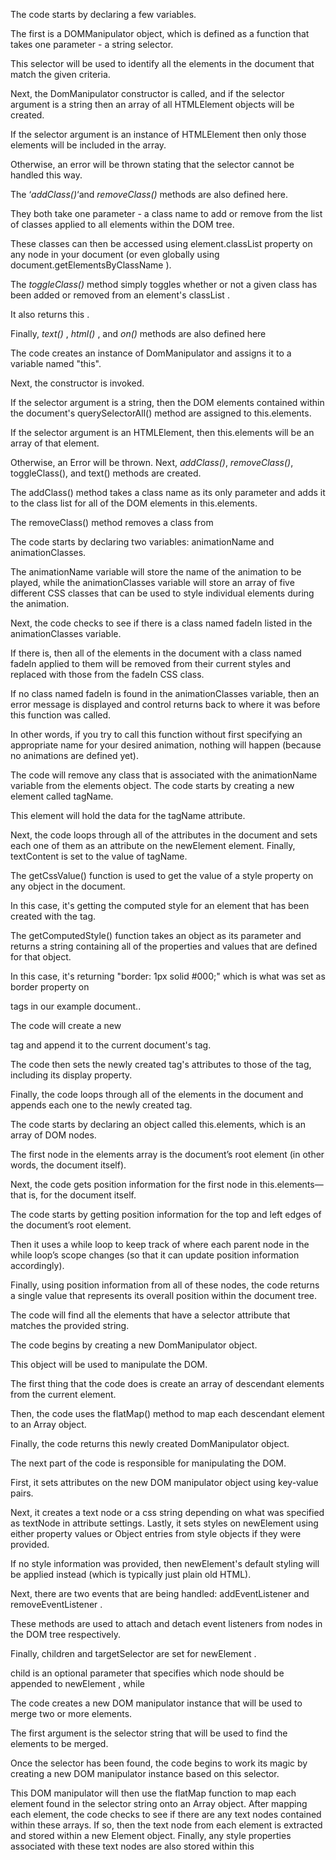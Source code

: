  The code starts by declaring a few variables.
 
 The first is a DOMManipulator object, which is defined as a function that takes one parameter - a string selector.
 
 This selector will be used to identify all the elements in the document that match the given criteria.
 
 Next, the DomManipulator constructor is called, and if the selector argument is a string then an array of all HTMLElement objects will be created.
 
 If the selector argument is an instance of HTMLElement then only those elements will be included in the array.
 
 Otherwise, an error will be thrown stating that the selector cannot be handled this way.
 
 The ‘*addClass()*‘and *removeClass()*
 methods are also defined here.
 
 They both take one parameter - a class name to add or remove from the list of classes applied to all elements within the DOM tree.
 
 These classes can then be accessed using element.classList property on any node in your document (or even globally using document.getElementsByClassName ).
 
 The *toggleClass()* method simply toggles whether or not a given class has been added or removed from an element's classList .
 
 It also returns this .
 
 Finally, *text()* , *html()* , and *on()* methods are also defined here
 
 The code creates an instance of DomManipulator and assigns it to a variable named "this".
 
 Next, the constructor is invoked.
 
 If the selector argument is a string, then the DOM elements contained within the document's querySelectorAll() method are assigned to this.elements.
 
 If the selector argument is an HTMLElement, then this.elements will be an array of that element.
 
 Otherwise, an Error will be thrown.
 Next, *addClass()*, *removeClass()*, toggleClass(), and text() methods are created.
 
 The addClass() method takes a class name as its only parameter and adds it to the class list for all of the DOM elements in this.elements.
 
 The removeClass() method removes a class from
 
 The code starts by declaring two variables: animationName and animationClasses.
 
 The animationName variable will store the name of the animation to be played, while the animationClasses variable will store an array of five different CSS classes that can be used to style individual elements during the animation.
 
 Next, the code checks to see if there is a class named fadeIn listed in the animationClasses variable.
 
 If there is, then all of the elements in the document with a class named fadeIn applied to them will be removed from their current styles and replaced with those from the fadeIn CSS class.
 
 If no class named fadeIn is found in the animationClasses variable, then an error message is displayed and control returns back to where it was before this function was called.
 
 In other words, if you try to call this function without first specifying an appropriate name for your desired animation, nothing will happen (because no animations are defined yet).
 
 The code will remove any class that is associated with the animationName variable from the elements object.
 The code starts by creating a new element called tagName.
 
 This element will hold the data for the tagName attribute.
 
 Next, the code loops through all of the attributes in the document and sets each one of them as an attribute on the newElement element.
 Finally, textContent is set to the value of tagName.
 
 The getCssValue() function is used to get the value of a style property on any object in the document.
 
 In this case, it's getting the computed style for an element that has been created with the
tag.

 The getComputedStyle() function takes an object as its parameter and returns a string containing all of the properties and values that are defined for that object.
 
 In this case, it's returning "border: 1px solid #000;" which is what was set as border property on
 
tags in our example document..

 The code will create a new
 
tag and append it to the current document's tag.

 The code then sets the newly created
tag's attributes to those of the tag, including its display property.

 Finally, the code loops through all of the elements in the document and appends each one to the newly created
tag.

 The code starts by declaring an object called this.elements, which is an array of DOM nodes.
 
 The first node in the elements array is the document’s root element (in other words, the document itself).
 
 Next, the code gets position information for the first node in this.elements—that is, for the document itself.
 
 The code starts by getting position information for the top and left edges of the document’s root element.
 
 Then it uses a while loop to keep track of where each parent node in the while loop’s scope changes (so that it can update position information accordingly).
 
 Finally, using position information from all of these nodes, the code returns a single value that represents its overall position within the document tree.
 
 The code will find all the elements that have a selector attribute that matches the provided string.
 
 The code begins by creating a new DomManipulator object.
 
 This object will be used to manipulate the DOM.
 
 The first thing that the code does is create an array of descendant elements from the current element.
 
 Then, the code uses the flatMap() method to map each descendant element to an Array object.
 
 Finally, the code returns this newly created DomManipulator object.
 
 The next part of the code is responsible for manipulating the DOM.
 
 First, it sets attributes on the new DOM manipulator object using key-value pairs.
 
 Next, it creates a text node or a css string depending on what was specified as textNode in attribute settings.
 Lastly, it sets styles on newElement using either property values or Object entries from style objects if they were provided.
 
 If no style information was provided, then newElement's default styling will be applied instead (which is typically just plain old HTML).
 
 Next, there are two events that are being handled: addEventListener and removeEventListener .
 
 These methods are used to attach and detach event listeners from nodes in the DOM tree respectively.
 
 Finally, children and targetSelector are set for newElement .
 
 child is an optional parameter that specifies which node should be appended to newElement , while
 
 The code creates a new DOM manipulator instance that will be used to merge two or more elements.
 
 The first argument is the selector string that will be used to find the elements to be merged.
 
 Once the selector has been found, the code begins to work its magic by creating a new DOM manipulator instance based on this selector.
 
 This DOM manipulator will then use the flatMap function to map each element found in the selector string onto an Array object.
 After mapping each element, the code checks to see if there are any text nodes contained within these arrays.
 If so, then the text node from each element is extracted and stored within a new Element object.
 Finally, any style properties associated with these text nodes are also stored within this
